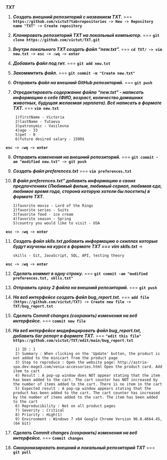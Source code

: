 ***TXT***

 1. ***Создать внешний репозиторий c названием TXT.*** === **``https://github.com/victut?tab=repositories -> New -> Repository name "TXT" -> Create repository``**
 2. ***Клонировать репозиторий TXT на локальный компьютер.*** === **``git clone https://github.com/victut/TXT.git``**
 3. ***Внутри локального TXT создать файл “new.txt”.*** === **``cd TXT/ -> vim new.txt -> esc -> :wq -> enter``**
 4. ***Добавить файл под гит.*** === **``git add new.txt``**
 5. ***Закоммитить файл.*** === **``git commit -m "Create new.txt"``**
 6. ***Отправить файл на внешний GitHub репозиторий.*** === **``git push``**
 7. ***Отредактировать содержание файла “new.txt” - написать информацию о себе (ФИО, возраст, количество домашних животных, будущая желаемая зарплата). Всё написать в формате TXT.*** === **``vim new.txt``**

         1)firstName - Victoria
         2)lastName - Tutaeva
         3)patronymic - Vasilevna
         4)age - 33
         5)pet - 0
         6)future desired salary - 1500$

**``esc -> :wq -> enter``**

 8. ***Отправить изменения на внешний репозиторий.*** === **``git commit -am "modified new.txt" -> git push``**
 9. ***Создать файл preferences.txt*** === **``vim preferences.txt``**
 10. ***В файл preferences.txt” добавить информацию о своих предпочтениях (Любимый фильм, любимый сериал, любимая еда, любимое время года, сторона которую хотели бы посетить) в формате TXT.***

         1)favorite movie - Lord of the Rings
         2)favorite series - Suits
         3)favorite food - ice cream
         4)favorite season - Spring
         5)country you would like to visit - USA
 
 **``esc -> :wq -> enter``**

 11. ***Создать файл sklls.txt добавить информацию о скиллах которые будут изучены на курсе в формате TXT === vim sklls.txt*** ->

         skills - Git, JavaScript, SQL, API, testing theory

**``esc -> :wq -> enter``**

 12. ***Сделать коммит в одну строку.*** === **``git commit -am "modified preferences.txt, sklls.txt"``** 
 13. ***Отправить сразу 2 файла на внешний репозиторий.*** === **``git push``**
 14. ***На веб интерфейсе создать файл bug_report.txt.*** === **``add file (https://github.com/victut/TXT) -> Create new file -> TXT/bug_report.txt``**
 15. ***Сделать Commit changes (сохранить) изменения на веб интерфейсе.*** === **``commit new file``**
 16. ***На веб интерфейсе модифицировать файл bug_report.txt, добавить баг репорт в формате TXT.*** === **``"edit this file" https://github.com/victut/TXT/edit/main/bug_report.txt``**

          1) ID : 1
          2) Summary : When clicking on the 'Update' button, the product is not added to the minicart from the product page
          3) Step to reproduce : Open the website page: http://astrio-spa.dev-mage3.com/venia-accessories.html Open the product card. Add item to cart
          4) Result : A pop-up window does NOT appear stating that the item has been added to the cart. The cart counter has NOT increased by the number of items added to the cart. There is no item in the cart
          5) Expected result : A pop-up window appears stating that the product has been added to the cart. The cart counter has increased by the number of items added to the cart. The item has been added to the cart
          6) Reproducibility : Not on all product pages
          7) Severity : Critical
          8) Priority : High(1)
          9) Environment : Windows 7 x64 Google Chrome Version 96.0.4664.45, (64 bit)

 17. ***Сделать Commit changes (сохранить) изменения на веб интерфейсе.*** === **``Commit changes``**
 18. ***Синхронизировать внешний и локальный репозиторий TXT*** === **``git pull``**
 
